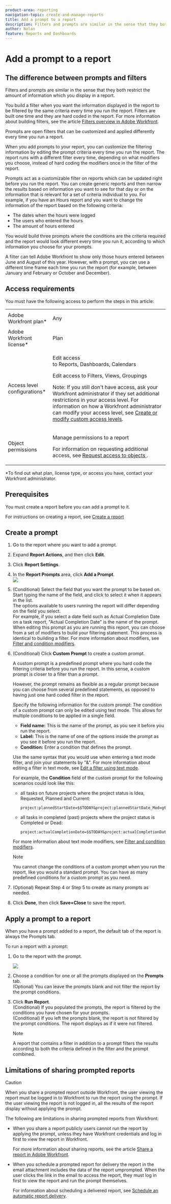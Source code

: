 ```yaml
---
product-area: reporting
navigation-topic: create-and-manage-reports
title: Add a prompt to a report
description: Filters and prompts are similar in the sense that they both restrict the amount of information which you display in a report.
author: Nolan
feature: Reports and Dashboards
---
```


# Add a prompt to a report

## The difference between prompts and filters

Filters and prompts are similar in the sense that they both restrict the amount of information which you display in a report.

You build a filter when you want the information displayed in the report to be filtered by the same criteria every time you run the report. Filters are built one time and they are hard coded in the report. For more information about building filters, see the article [Filters overview in Adobe Workfront](../../../reports-and-dashboards/reports/reporting-elements/filters-overview.md).

Prompts are open filters that can be customized and applied differently every time you run a report.

When you add prompts to your report, you can customize the filtering information by editing the prompt criteria every time you run the report. The report runs with a different filter every time, depending on what modifiers you choose, instead of hard coding the modifiers once in the filter of the report.

Prompts act as a customizable filter on reports which can be updated right before you run the report. You can create generic reports and then narrow the results based on information you want to see for that day or on the information that is relevant for a set of criteria individual to you. For example, if you have an Hours report and you want to change the information of the report based on the following criteria:

* The dates when the hours were logged
* The users who entered the hours
* The amount of hours entered

You would build three prompts where the conditions are the criteria required and the report would look different every time you run it, according to which information you choose for your prompts.

A filter can tell Adobe Workfront to show only those hours entered between June and August of this year. However, with a prompt, you can use a different time frame each time you run the report (for example, between January and February or October and December).

## Access requirements

You must have the following access to perform the steps in this article:

<table style="table-layout:auto"> 
 <col> 
 <col> 
 <tbody> 
  <tr> 
   <td role="rowheader">Adobe Workfront plan*</td> 
   <td> <p>Any</p> </td> 
  </tr> 
  <tr> 
   <td role="rowheader">Adobe Workfront license*</td> 
   <td> <p>Plan </p> </td> 
  </tr> 
  <tr> 
   <td role="rowheader">Access level configurations*</td> 
   <td> <p>Edit access to&nbsp;Reports,&nbsp;Dashboards,&nbsp;Calendars</p> <p>Edit access to Filters,&nbsp;Views, Groupings</p> <p>Note: If you still don't have access, ask your Workfront administrator if they set additional restrictions in your access level. For information on how a Workfront administrator can modify your access level, see <a href="../../../administration-and-setup/add-users/configure-and-grant-access/create-modify-access-levels.md" class="MCXref xref">Create or modify custom access levels</a>.</p> </td> 
  </tr> 
  <tr> 
   <td role="rowheader">Object permissions</td> 
   <td> <p>Manage permissions to a report</p> <p>For information on requesting additional access, see <a href="../../../workfront-basics/grant-and-request-access-to-objects/request-access.md" class="MCXref xref">Request access to objects </a>.</p> </td> 
  </tr> 
 </tbody> 
</table>

&#42;To find out what plan, license type, or access you have, contact your Workfront administrator.

## Prerequisites

You must create a report before you can add a prompt to it.

For instructions on creating a report, see [Create a report](../../../reports-and-dashboards/reports/creating-and-managing-reports/create-report.md)

## Create a prompt

1. Go to the report where you want to add a prompt.
1. Expand **Report Actions**, and then click **Edit**.

1. Click **Report Settings**.
1. In the **Report Prompts** area, click **Add a Prompt**.  
   ![](assets/qs-add-a-prompt-350x216.png)

1. (Conditional) Select the field that you want the prompt to be based on. Start typing the name of the field, and click to select it when it appears in the list.  
   The options available to users running the report will differ depending on the field you select.  
   For example, if you select a date field such as Actual Completion Date on a task report, "Actual Completion Date" is the name of the prompt. When editing this prompt as you are running this report, you can choose from a set of modifiers to build your filtering statement. This process is identical to building a filter. For more information about modifiers, see [Filter and condition modifiers](../../../reports-and-dashboards/reports/reporting-elements/filter-condition-modifiers.md).

1. (Conditional) Click **Custom Prompt** to create a custom prompt.

   A custom prompt is a predefined prompt where you hard code the filtering criteria before you run the report. In this sense, a custom prompt is closer to a filter than a prompt.

   However, the prompt remains as flexible as a regular prompt because you can choose from several predefined statements, as opposed to having just one hard coded filter in the report.

   Specify the following information for the custom prompt: The condition of a custom prompt can only be edited using text mode. This allows for multiple conditions to be applied in a single field.

   * **Field name:** This is the name of the prompt, as you see it before you run the report.
   * **Label:** This is the name of one of the options inside the prompt as you see it before you run the report.
   * **Condition:** Enter a condition that defines the prompt.

   Use the same syntax that you would use when entering a text mode filter, and join your statements by "&". For more information about editing a filter in text mode, see [Edit a filter using text mode](../../../reports-and-dashboards/reports/text-mode/edit-text-mode-in-filter.md).

   For example, the **Condition** field of the custom prompt for the following scenarios could look like this:

   * all tasks on future projects where the project status is Idea, Requested, Planned and Current:

     ```   
     project:plannedStartDate=$$TODAY&project:plannedStartDate_Mod=gte&project:status=IDA,REQ,PLN,CUR&project:status_Mod=in
     ```

   * all tasks in completed (past) projects where the project status is Completed or Dead:

     ```   
     project:actualCompletionDate=$$TODAY&project:actualCompletionDate_Mod=lte&project:status=CPL,DED&project:status_Mod=in
     ```

   For more information about text mode modifiers, see [Filter and condition modifiers](../../../reports-and-dashboards/reports/reporting-elements/filter-condition-modifiers.md).

   >[!NOTE]
   >
   >You cannot change the conditions of a custom prompt when you run the report, like you would a standard prompt. You can have as many predefined conditions for a custom prompt as you need.

1. (Optional) Repeat Step 4 or Step 5 to create as many prompts as needed.
1. Click **Done**, then click **Save+Close** to save the report.

## Apply a prompt to a report

When you have a prompt added to a report, the default tab of the report is always the Prompts tab.

To run a report with a prompt:

1. Go to the report with the prompt.

   ![](assets/qs-prompt-drop-downs-350x229.png)

1. Choose a condition for one or all the prompts displayed on the **Prompts** tab.  
   (Optional) You can leave the prompts blank and not filter the report by the prompt conditions.

1. Click **Run Report**.  
   (Conditional) If you populated the prompts, the report is filtered by the conditions you have chosen for your prompts.  
   (Conditional) If you left the prompts blank, the report is not filtered by the prompt conditions. The report displays as if it were not filtered.

   >[!NOTE]
   >
   >A report that contains a filter in addition to a prompt filters the results according to both the criteria defined in the filter and the prompt combined.

## Limitations of sharing prompted reports

>[!CAUTION]
>
>When you share a prompted report outside Workfront, the user viewing the report must be logged in to Workfront to run the report using the prompt. If the user viewing the report is not logged in, all the results of the report display without applying the prompt.

The following are limitations in sharing prompted reports from Workfront:

* When you share a report publicly users cannot run the report by applying the prompt, unless they have Workfront credentials and log in first to view the report in Workfront.

  For more information about sharing reports, see the article [Share a report in Adobe Workfront](../../../reports-and-dashboards/reports/creating-and-managing-reports/share-report.md).
* When you schedule a prompted report for delivery the report in the email attachment includes the data of the report umprompted. When the user clicks the link in the email to access the report, they must log in first to view the report and run the prompt themselves.

  For information about scheduling a delivered report, see [Schedule an automatic report delivery](../../../reports-and-dashboards/reports/creating-and-managing-reports/set-up-automatic-report-delivery.md).

